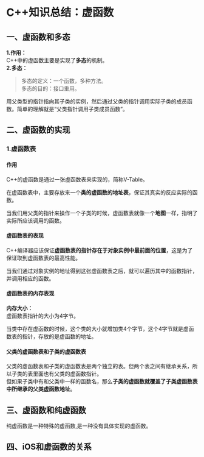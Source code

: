 # C++知识总结：虚函数

## 一、虚函数和多态

**1.作用：**  
C++中的虚函数主要是实现了**多态**的机制。  
**2.多态：**  
> 多态的定义：一个函数，多种方法。  
> 多态的目的：接口重用。

用父类型的指针指向其子类的实例，然后通过父类的指针调用实际子类的成员函数。简单的理解就是“父类指针调用子类成员函数”。

## 二、虚函数的实现

### 1.虚函数表

#### 作用
C++的虚函数是通过一张虚函数表来实现的，简称V-Table。

在虚函数表中，主要存放来一个**类的虚函数的地址表**，保证其真实的反应实际的函数。  

当我们用父类的指针来操作一个子类的时候，虚函数表就像一个**地图**一样，指明了实际所应该调用的函数。

#### 虚函数表的表现

C++编译器应该保证**虚函数表的指针存在于对象实例中最前面的位置**，这是为了保证取到虚函数表的最高性能。

当我们通过对象实例的地址得到这张虚函数表之后，就可以遍历其中的函数指针，并调用相应的函数。

#### 虚函数表的内存表现

**内存大小：**  
虚函数表指针的大小为4字节。  

当类中存在虚函数的时候，这个类的大小就增加类4个字节，这个4字节就是虚函数表的指针，存放的是虚函数的地址。

#### 父类的虚函数表和子类的虚函数表

父类的虚函数表和子类的虚函数表是两个独立的表。但两个表之间有继承关系，所以子类的表里面也有父类的虚函数指针。  
但如果子类中有和父类中一样的函数名，那么**子类的虚函数就覆盖了子类虚函数表中所继承的父类虚函数地址**。

## 三、虚函数和纯虚函数

纯虚函数是一种特殊的虚函数,是一种没有具体实现的虚函数。

## 四、iOS和虚函数的关系

